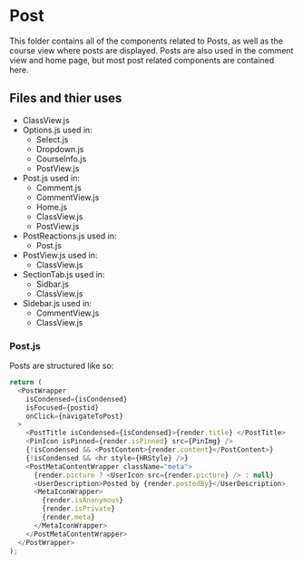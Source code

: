 # Post

This folder contains all of the components related to Posts, as well as the course view where posts are displayed. Posts are also used in the comment view and home page, but most post related components are contained here.

## Files and thier uses

- ClassView.js
- Options.js used in:
  - Select.js
  - Dropdown.js
  - CourseInfo.js
  - PostView.js
- Post.js used in:
  - Comment.js
  - CommentView.js
  - Home.js
  - ClassView.js
  - PostView.js
- PostReactions.js used in:
  - Post.js
- PostView.js used in:
  - ClassView.js
- SectionTab.js used in:
  - Sidbar.js
  - ClassView.js
- Sidebar.js used in:
  - CommentView.js
  - ClassView.js

### Post.js

Posts are structured like so:

```js
return (
  <PostWrapper
    isCondensed={isCondensed}
    isFocused={postid}
    onClick={navigateToPost}
  >
    <PostTitle isCondensed={isCondensed}>{render.title} </PostTitle>
    <PinIcon isPinned={render.isPinned} src={PinImg} />
    {!isCondensed && <PostContent>{render.content}</PostContent>}
    {!isCondensed && <hr style={HRStyle} />}
    <PostMetaContentWrapper className="meta">
      {render.picture ? <UserIcon src={render.picture} /> : null}
      <UserDescription>Posted by {render.postedBy}</UserDescription>
      <MetaIconWrapper>
        {render.isAnonymous}
        {render.isPrivate}
        {render.meta}
      </MetaIconWrapper>
    </PostMetaContentWrapper>
  </PostWrapper>
);
```
